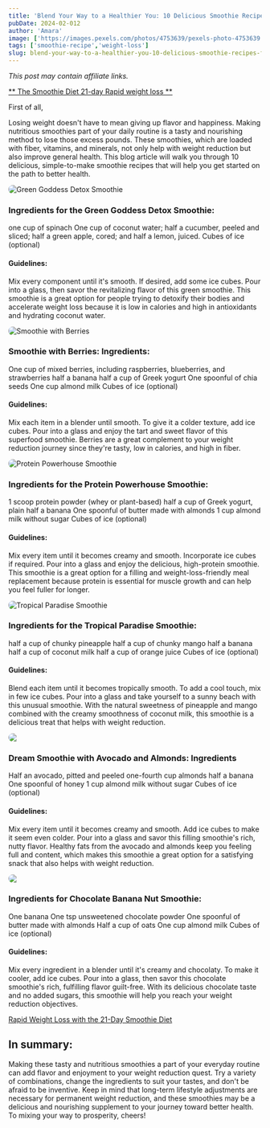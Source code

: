 ```yaml
---
title: 'Blend Your Way to a Healthier You: 10 Delicious Smoothie Recipes for Weight Loss'
pubDate: 2024-02-012
author: 'Amara'
image: ['https://images.pexels.com/photos/4753639/pexels-photo-4753639.jpeg?auto=compress&cs=tinysrgb&w=1260&h=750&dpr=1']
tags: ['smoothie-recipe','weight-loss']
slug: blend-your-way-to-a-healthier-you-10-delicious-smoothie-recipes-for-weight-loss
---
```

*This post may contain affiliate links.*

<a href="https://bit.ly/3wbDNrv" class="affilate-link">** The Smoothie Diet 21-day Rapid weight loss **</a>


First of all,

Losing weight doesn't have to mean giving up flavor and happiness. Making nutritious smoothies part of your daily routine is a tasty and nourishing method to lose those excess pounds. These smoothies, which are loaded with fiber, vitamins, and minerals, not only help with weight reduction but also improve general health. This blog article will walk you through 10 delicious, simple-to-make smoothie recipes that will help you get started on the path to better health.

<img src="https://images.pexels.com/photos/616833/pexels-photo-616833.jpeg?auto=compress&cs=tinysrgb&w=1260&h=750&dpr=1" alt="Green Goddess Detox Smoothie" style="max-width: 100%; height: auto; display: block; margin-left: auto; margin-right: auto; border-radius: 8px">

### Ingredients for the Green Goddess Detox Smoothie:

one cup of spinach
One cup of coconut water; half a cucumber, peeled and sliced; half a green apple, cored; and half a lemon, juiced.
Cubes of ice (optional)

#### Guidelines:

Mix every component until it's smooth.
If desired, add some ice cubes.
Pour into a glass, then savor the revitalizing flavor of this green smoothie.
This smoothie is a great option for people trying to detoxify their bodies and accelerate weight loss because it is low in calories and high in antioxidants and hydrating coconut water.


<img src="https://images.pexels.com/photos/3625372/pexels-photo-3625372.jpeg?auto=compress&cs=tinysrgb&w=1260&h=750&dpr=1" alt="Smoothie with Berries" style="max-width: 100%; height: auto; display: block; margin-left: auto; margin-right: auto; border-radius: 8px">

### Smoothie with Berries: Ingredients:

One cup of mixed berries, including raspberries, blueberries, and strawberries
half a banana
half a cup of Greek yogurt
One spoonful of chia seeds
One cup almond milk
Cubes of ice (optional)

#### Guidelines:

Mix each item in a blender until smooth.
To give it a colder texture, add ice cubes.
Pour into a glass and enjoy the tart and sweet flavor of this superfood smoothie.
Berries are a great complement to your weight reduction journey since they're tasty, low in calories, and high in fiber.

<img src="https://images.pexels.com/photos/3794784/pexels-photo-3794784.jpeg?auto=compress&cs=tinysrgb&w=1260&h=750&dpr=1" alt="Protein Powerhouse Smoothie" style="max-width: 100%; height: auto; display: block; margin-left: auto; margin-right: auto; border-radius: 8px">

### Ingredients for the Protein Powerhouse Smoothie:

1 scoop protein powder (whey or plant-based)
half a cup of Greek yogurt, plain
half a banana
One spoonful of butter made with almonds
1 cup almond milk without sugar
Cubes of ice (optional)

#### Guidelines:

Mix every item until it becomes creamy and smooth.
Incorporate ice cubes if required.
Pour into a glass and enjoy the delicious, high-protein smoothie.
This smoothie is a great option for a filling and weight-loss-friendly meal replacement because protein is essential for muscle growth and can help you feel fuller for longer.

<img src="https://res.cloudinary.com/sjlabs/image/upload/c_scale,q_auto,f_auto,w_1024,c_fill/l_GS_Vert-Logo-one-color-white,g_south_east,fl_relative,x_0.03,y_0.03,h_0.28/74126802145.jpg" alt="Tropical Paradise Smoothie" style="max-width: 100%; height: auto; display: block; margin-left: auto; margin-right: auto; border-radius: 8px">

### Ingredients for the Tropical Paradise Smoothie:

half a cup of chunky pineapple
half a cup of chunky mango
half a banana
half a cup of coconut milk
half a cup of orange juice
Cubes of ice (optional)

#### Guidelines:

Blend each item until it becomes tropically smooth.
To add a cool touch, mix in few ice cubes.
Pour into a glass and take yourself to a sunny beach with this unusual smoothie.
With the natural sweetness of pineapple and mango combined with the creamy smoothness of coconut milk, this smoothie is a delicious treat that helps with weight reduction.

<img src="https://images.pexels.com/photos/2134037/pexels-photo-2134037.jpeg?auto=compress&cs=tinysrgb&w=1260&h=750&dpr=1" style="max-width: 100%; height: auto; display: block; margin-left: auto; margin-right: auto; border-radius: 8px">

### Dream Smoothie with Avocado and Almonds: Ingredients

Half an avocado, pitted and peeled
one-fourth cup almonds
half a banana
One spoonful of honey
1 cup almond milk without sugar
Cubes of ice (optional)

#### Guidelines:

Mix every item until it becomes creamy and smooth.
Add ice cubes to make it seem even colder.
Pour into a glass and savor this filling smoothie's rich, nutty flavor.
Healthy fats from the avocado and almonds keep you feeling full and content, which makes this smoothie a great option for a satisfying snack that also helps with weight reduction.

<img src="https://images.pexels.com/photos/556832/pexels-photo-556832.jpeg?auto=compress&cs=tinysrgb&w=1260&h=750&dpr=1" style="max-width: 100%; height: auto; display: block; margin-left: auto; margin-right: auto; border-radius: 8px">

### Ingredients for Chocolate Banana Nut Smoothie:

One banana
One tsp unsweetened chocolate powder
One spoonful of butter made with almonds
Half a cup of oats
One cup almond milk
Cubes of ice (optional)

#### Guidelines:

Mix every ingredient in a blender until it's creamy and chocolaty.
To make it cooler, add ice cubes.
Pour into a glass, then savor this chocolate smoothie's rich, fulfilling flavor guilt-free.
With its delicious chocolate taste and no added sugars, this smoothie will help you reach your weight reduction objectives.


<a class="btn-link" href="https://bit.ly/3wbDNrv">Rapid Weight Loss with the 21-Day Smoothie Diet</a>

## In summary:

Making these tasty and nutritious smoothies a part of your everyday routine can add flavor and enjoyment to your weight reduction quest. Try a variety of combinations, change the ingredients to suit your tastes, and don't be afraid to be inventive. Keep in mind that long-term lifestyle adjustments are necessary for permanent weight reduction, and these smoothies may be a delicious and nourishing supplement to your journey toward better health. To mixing your way to prosperity, cheers!


